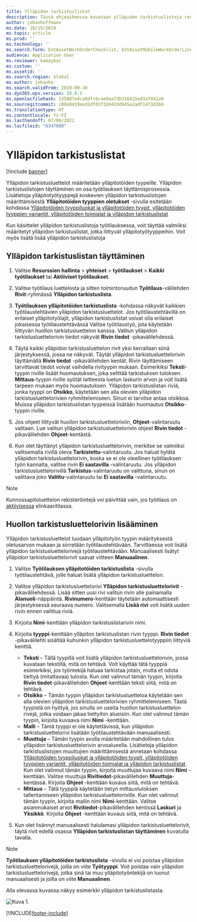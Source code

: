 ```yaml
---
title: Ylläpidon tarkistuslistat
description: Tässä ohjeaiheessa kuvataan ylläpidon tarkistuslistoja resurssien hallinnassa.
author: johanhoffmann
ms.date: 10/15/2019
ms.topic: article
ms.prod: ''
ms.technology: ''
ms.search.form: EntAssetWorkOrderChecklist, EntAssetMobileWorkOrderLineChecklistDetails
audience: Application User
ms.reviewer: kamaybac
ms.custom: ''
ms.assetid: ''
ms.search.region: Global
ms.author: johanho
ms.search.validFrom: 2019-09-30
ms.dyn365.ops.version: 10.0.5
ms.openlocfilehash: 135887e4ca8dfc6cae9aa73b316815ed3a7041a9
ms.sourcegitcommit: c08a9d19eed1df03f32442ddb65a2adf1473d3b6
ms.translationtype: HT
ms.contentlocale: fi-FI
ms.lasthandoff: 07/06/2021
ms.locfileid: "6347089"
---
```

# <a name="maintenance-checklists"></a>Ylläpidon tarkistuslistat

[!include [banner](../../includes/banner.md)]



Ylläpidon tarkistusluettelot määritetään ylläpitotöiden tyypeille. Ylläpidon tarkistuslistojen täyttäminen on osa työtilauksen täyttämisprosessia. Lisätietoja ylläpitotyötyyppejä koskevien ylläpidon tarkistuslistojen määrittämisestä **Ylläpitotöiden tyyppien oletukset** -sivulla esitetään kohdassa [Ylläpitotöiden tyyppiluokat ja ylläpitotöiden tyypit, ylläpitotöiden tyyppien variantit, ylläpitotöiden toimialat ja ylläpidon tarkistuslistat](../setup-for-work-orders/job-groups-and-job-types-variants-trades-and-checklists.md)

Kun käsittelet ylläpidon tarkistuslistoja työtilauksessa, voit täyttää valmiiksi määritetyt ylläpidon tarkistuslistat, jotka liittyvät ylläpitotyötyyppeihin. Voit myös lisätä lisää ylläpidon tarkistuslistoja


## <a name="fill-in-a-maintenance-checklist"></a>Ylläpidon tarkistuslistan täyttäminen

1. Valitse **Resurssien hallinta** >  **yhteiset** >  **työtilaukset** >  **Kaikki työtilaukset** tai **Aktiiviset työtilaukset**.

2. Valitse työtilaus luettelosta ja sitten toimintoruudun **Työtilaus**-välilehden **Rivit**-ryhmässä **Ylläpidon tarkistuslista**.

3. **Työtilauksen ylläpitotöiden tarkistuslista** -kohdassa näkyvät kaikkien työtilaustehtävien ylläpidon tarkistusluettelot. Jos työtilaustehtävillä on erilaiset ylläpitotyölajit, ylläpidon tarkistuslistat voivat olla erilaiset jokaisessa työtilaustehtävässä Valitse työtilaustyö, jota käytetään liittyvän huollon tarkistusluettelon kanssa. Valitun ylläpidon tarkistusluettelorivin tiedot näkyvät **Rivin tiedot** -pikavälilehdessä.

4. Täytä kaikki ylläpidon tarkistusluettelon rivit yksi kerrallaan siinä järjestyksessä, jossa ne näkyvät. Täytät ylläpidon tarkistusluettelorivin täyttämällä **Rivin tiedot** -pikavälilehden kentät. Rivin täyttämiseen tarvittavat tiedot voivat vaihdella rivityypin mukaan. Esimerkiksi **Teksti**-tyypin riville lisäät huomautuksen, joka selittää tarkistuksen tuloksen. **Mittaus**-tyypin riville syötät laitteesta luetun laskurin arvon ja voit lisätä tarpeen mukaan myös huomautuksen. Ylläpidon tarkistuslistan riviä, jonka tyyppi on **Otsikko**, käytetään sen alla olevien ylläpidon tarkistusluettelorivien ryhmittelemiseen. Sinun ei tarvitse antaa otsikkoa. Muissa ylläpidon tarkistuslistan tyypeissä lisätään huomautus **Otsikko**-tyypin riville.

5. Jos ohjeet liittyvät huollon tarkistusluetteloriviin, **Ohjeet**-valintaruutu valitaan. Lue valitun ylläpidon tarkistusluettelorivin ohjeet **Rivin tiedot** -pikavälilehden **Ohjeet**-kentästä.

6. Kun olet täyttänyt ylläpidon tarkistusluettelorivin, merkitse se valmiiksi valitsemalla rivillä oleva **Tarkistettu**-valintaruutu. Jos haluat hylätä ylläpidon tarkistusluettelorivin, koska se ei ole oleellinen työtilauksen työn kannalta, valitse rivin **Ei saatavilla** -valintaruutu. Jos ylläpidon tarkistusluettelorivillä **Tarkistus**-valintaruutu on valittuna, sinun on valittava joko **Valittu**-valintaruutu tai **Ei saatavilla** -valintaruutu.

>[!NOTE]
>Kunnossapitoluettelon rekisteröintejä voi päivittää vain, jos työtilaus on [aktiivisessa](../setup-for-work-orders/work-order-lifecycle-states.md) elinkaaritilassa.  


## <a name="add-a-maintenance-checklist-line"></a>Huollon tarkistusluettelorivin lisääminen

Ylläpidon tarkistusluettelot luodaan ylläpitotyön tyypin määrityksestä oletusarvon mukaan ja siirretään työtilaustehtävään. Tarvittaessa voit lisätä ylläpidon tarkistusluettelorivejä työtilaustehtävään. Manuaalisesti lisätyt ylläpidon tarkistusluettelorivit saavat viitteen **Manuaalinen**.

1. Valitse **Työtilauksen ylläpitotöiden tarkistuslista** -sivulla työtilaustehtävä, jolle haluat lisätä ylläpidon tarkistusluettelon.

2. Valitse ylläpidon tarkistusluettelorivi **Ylläpidon tarkistusluettelorivit** -pikavälilehdessä. Lisää sitten uusi rivi valitun rivin alle painamalla **Alanuoli**-näppäintä. **Rivinumero**-kenttään täytetään automaattisesti järjestyksessä seuraava numero. Valitsemalla **Lisää rivi** voit lisätä uuden rivin ennen valittua riviä. 

3. Kirjoita **Nimi**-kenttään ylläpidon tarkistuslistarivin nimi.

4. Kirjoita **tyyppi**-kenttään ylläpiton tarkistuslistan rivin tyyppi. **Rivin tiedot** -pikavälilehti sisältää kuhunkin ylläpidon tarkistusluettelotyyppiin liittyviä kenttiä.
    - **Teksti** – Tällä tyypillä voit lisätä ylläpidon tarkistusluettelorivin, jossa kuvataan tekstillä, mitä on tehtävä. Voit käyttää tätä tyyppiä esimerkiksi, jos työntekijä haluaa tarkistaa jotain, mutta et odota tiettyä (mitattavaa) tulosta. Kun olet valinnut tämän tyypin, kirjoita **Rivin tiedot**-pikavälilehden **Ohjeet**-kenttään teksti siitä, mitä on tehtävä.
    - **Otsikko** – Tämän tyypin ylläpidon tarkistusluetteloa käytetään sen alla olevien ylläpidon tarkistusluettelorivien ryhmittelemiseen. Tästä tyypistä on hyötyä, jos sinulla on useita huollon tarkistusluettelon rivejä, jotka voidaan jakaa tiettyihin alueisiin. Kun olet valinnut tämän tyypin, kirjoita kuvaava nimi **Nimi** -kenttään.
    - **Malli** – Tämä tyyppi ei ole käytettävissä, kun ylläpidon tarkistusluettelorivi lisätään työtilaustehtävään manuaalisesti.  
    - **Muuttuja** – Tämän tyypin avulla määritetään mahdollinen tulos ylläpidon tarkistusluettelorivin arvoalueella. Lisätietoja ylläpidon tarkistuslistojen muuttujien määrittämisestä annetaan kohdassa [Ylläpitotöiden tyyppiluokat ja ylläpitotöiden tyypit, ylläpitotöiden tyyppien variantit, ylläpitotöiden toimialat ja ylläpidon tarkistuslistat](../setup-for-work-orders/job-groups-and-job-types-variants-trades-and-checklists.md). Kun olet valinnut tämän tyypin, kirjoita muuttujaa kuvaava nimi **Nimi** -kenttään. Valitse muuttuja **Rivitiedot**-pikavälilehden **Muuttuja**-kentässä. Kirjoita **Ohjeet** -kenttään kuvaus siitä, mitä on tehtävä.
    - **Mittaus** – Tätä tyyppiä käytetään tietyn mittaustuloksen tallentamiseen ylläpidon tarkistusluetteloriville. Kun olet valinnut tämän tyypin, kirjoita mallin nimi **Nimi**-kenttään. Valitse asianmukaiset arvot **Rivitiedot**-pikavälilehden kentissä **Laskuri** ja **Yksikkö**. Kirjoita **Ohjeet** -kenttään kuvaus siitä, mitä on tehtävä.

5. Kun olet lisännyt manuaalisesti halulamasi ylläpidon tarkistusluettelorivit, täytä rivit edellä osassa **Ylläpidon tarkistuslistan täyttäminen** kuvatulla tavalla.

>[!NOTE]
>**Työtilauksen ylläpitotöiden tarkistuslista** -sivulla ei voi poistaa ylläpidon tarkistusluettelorivejä, joilla on viite **Työtyyppi**. Voit poistaa vain ylläpidon tarkistusluettelorivejä, jotka sinä tai muu ylläpitotyöntekijä on luonut manuaalisesti ja joilla on viite **Manuaalinen**.

Alla olevassa kuvassa näkyy esimerkki ylläpidon tarkistuslistasta.

![Kuva 1.](media/14-work-orders.png)



[!INCLUDE[footer-include](../../../includes/footer-banner.md)]